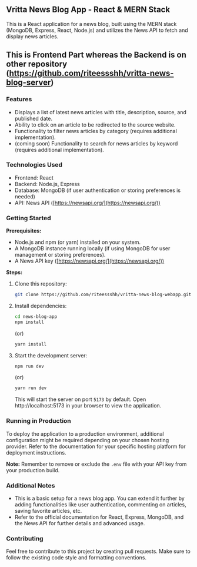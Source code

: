 ## Vritta News Blog App - React & MERN Stack

This is a React application for a news blog, built using the MERN stack (MongoDB, Express, React, Node.js) and utilizes the News API to fetch and display news articles.

## This is Frontend Part whereas the Backend is on other repository (https://github.com/riteessshh/vritta-news-blog-server)

### Features

- Displays a list of latest news articles with title, description, source, and published date.
- Ability to click on an article to be redirected to the source website.
- Functionality to filter news articles by category (requires additional implementation).
- (coming soon) Functionality to search for news articles by keyword (requires additional implementation).

### Technologies Used

- Frontend: React
- Backend: Node.js, Express
- Database: MongoDB (if user authentication or storing preferences is needed)
- API: News API ([https://newsapi.org/](https://newsapi.org/))

### Getting Started

**Prerequisites:**

- Node.js and npm (or yarn) installed on your system.
- A MongoDB instance running locally (if using MongoDB for user management or storing preferences).
- A News API key ([https://newsapi.org/](https://newsapi.org/))

**Steps:**

1. Clone this repository:

   ```bash
   git clone https://github.com/riteessshh/vritta-news-blog-webapp.git
   ```

2. Install dependencies:

   ```bash
   cd news-blog-app
   npm install
   ```

   (or)

   ```bash
   yarn install
   ```

3. Start the development server:

   ```bash
   npm run dev
   ```

   (or)

   ```bash
   yarn run dev
   ```

   This will start the server on port `5173` by default. Open http://localhost:5173 in your browser to view the application.

### Running in Production

To deploy the application to a production environment, additional configuration might be required depending on your chosen hosting provider. Refer to the documentation for your specific hosting platform for deployment instructions.

**Note:** Remember to remove or exclude the `.env` file with your API key from your production build.

### Additional Notes

- This is a basic setup for a news blog app. You can extend it further by adding functionalities like user authentication, commenting on articles, saving favorite articles, etc.
- Refer to the official documentation for React, Express, MongoDB, and the News API for further details and advanced usage.

### Contributing

Feel free to contribute to this project by creating pull requests. Make sure to follow the existing code style and formatting conventions.
